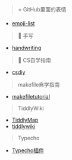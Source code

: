 > :star: GitHub里面的表情 

* [emoji-list](https://github.com/caiyongji/emoji-list)


> :bookmark_tabs: 手写 

* [handwriting](https://saurabhdaware.github.io/text-to-handwriting/)


>  :milky_way:  CS自学指南

* [csdiy](https://csdiy.wiki/)

> makefile自学指南

* [makefiletutorial](https://makefiletutorial.com/)

> TiddlyWiki

* [TiddlyMap](https://github.com/felixhayashi/TW5-TiddlyMap)
* [tiddlywiki](https://github.com/topics/tiddlywiki-plugin)


> Typecho

* [Typecho插件](https://github.com/typecho-fans/plugins)




